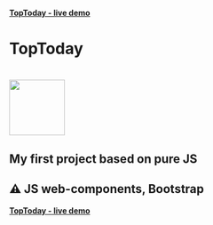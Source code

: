 [**TopToday - live demo**](https://ekarakaptan.github.io/toptoday/public/)

# TopToday
# <img src="https://ekarakaptan.github.io/toptoday/public/favicon.png" width="100">
## My first project based on pure JS 
## :warning: JS web-components, Bootstrap

[**TopToday - live demo**](https://ekarakaptan.github.io/toptoday/public/)
